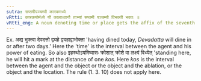 ```yaml
---
sutra: सप्तमीपञ्चम्यौ कारकमध्ये
vRtti: कारकयोर्मध्ये यौ कालाध्वानौ ताभ्यां सप्तमी पञ्चम्यौ विभक्ती भवतः ॥
vRtti_eng: A noun denoting time or place gets the affix of the seventh or the fifth case, when the sense implied is that the time or space is the interval between one action and another action (or implies an interval of time and space between two _karakas_).
---
```

Ex. अद्य भुक्त्वा देवदत्तो द्व्यहे द्व्यहाद्वाभोक्ता 'having dined today, _Devadatta_ will dine in or after two days.' Here the 'time' is the interval between the agent and his power of eating. So also इहस्थोऽयमिष्वासः क्रोशात् क्रोशे वा लक्ष्यं विध्येत् 'standing here, he will hit a mark at the distance of one _kos_. Here _kos_ is the interval between the agent and the object or the object and the ablation, or the object and the location. The rule (1. 3. 10) does not apply here.
